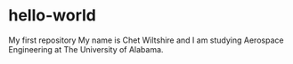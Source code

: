 # hello-world
My first repository
My name is Chet Wiltshire and I am studying Aerospace Engineering at The University of Alabama.
